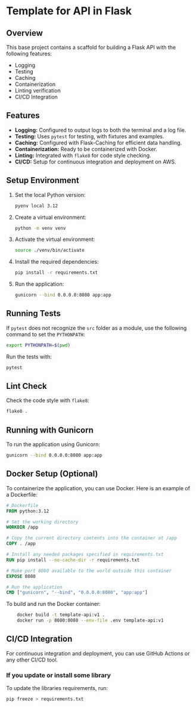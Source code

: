 # Template for API in Flask

## Overview

This base project contains a scaffold for building a Flask API with the following features:

- Logging
- Testing
- Caching
- Containerization
- Linting verification
- CI/CD Integration

## Features

- **Logging:** Configured to output logs to both the terminal and a log file.
- **Testing:** Uses `pytest` for testing, with fixtures and examples.
- **Caching:** Configured with Flask-Caching for efficient data handling.
- **Containerization:** Ready to be containerized with Docker.
- **Linting:** Integrated with `flake8` for code style checking.
- **CI/CD:** Setup for continuous integration and deployment on AWS.

## Setup Environment

1. Set the local Python version:

   ```bash
   pyenv local 3.12
   ```

2. Create a virtual environment:

   ```bash
   python -m venv venv
   ```

3. Activate the virtual environment:

   ```bash
   source ./venv/bin/activate
   ```

4. Install the required dependencies:

   ```bash
   pip install -r requirements.txt
   ```

5. Run the application:
   ```bash
   gunicorn --bind 0.0.0.0:8080 app:app
   ```

## Running Tests

If `pytest` does not recognize the `src` folder as a module, use the following command to set the `PYTHONPATH`:

```bash
export PYTHONPATH=$(pwd)
```

Run the tests with:

```bash
pytest
```

## Lint Check

Check the code style with `flake8`:

```bash
flake8 .
```

## Running with Gunicorn

To run the application using Gunicorn:

```bash
gunicorn --bind 0.0.0.0:8080 app:app
```

## Docker Setup (Optional)

To containerize the application, you can use Docker. Here is an example of a Dockerfile:

```dockerfile
# Dockerfile
FROM python:3.12

# Set the working directory
WORKDIR /app

# Copy the current directory contents into the container at /app
COPY . /app

# Install any needed packages specified in requirements.txt
RUN pip install --no-cache-dir -r requirements.txt

# Make port 8080 available to the world outside this container
EXPOSE 8080

# Run the application
CMD ["gunicorn", "--bind", "0.0.0.0:8080", "app:app"]
```

To build and run the Docker container:

```bash
	docker build -t template-api:v1 .
	docker run -p 8080:8080 --env-file .env template-api:v1
```

## CI/CD Integration

For continuous integration and deployment, you can use GitHub Actions or any other CI/CD tool.

### If you update or install some library

To update the libraries requirements, run:

```bash
pip freeze > requirements.txt
```